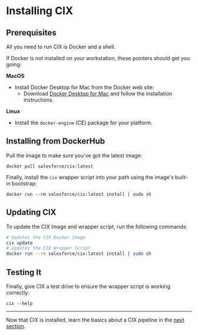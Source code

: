# Installing CIX

## Prerequisites
All you need to run CIX is Docker and a shell.

If Docker is not installed on your workstation, these pointers should get you going:

**MacOS**
- Install Docker Desktop for Mac from the Docker web site:
  - Download [Docker Desktop for Mac](https://docs.docker.com/docker-for-mac/install/) and follow the installation instructions.

**Linux**
- Install the `docker-engine` (CE) package for your platform.

## Installing from DockerHub

Pull the image to make sure you've got the latest image:

```
docker pull salesforce/cix:latest
```

Finally, install the `cix` wrapper script into your path using the image's built-in bootstrap:

```
docker run --rm salesforce/cix:latest install | sudo sh
```

## Updating CIX

To update the CIX Image and wrapper script, run the following commands:
```bash
# Updates the CIX Docker Image
cix update 
# Updates the CIX Wrapper Script
docker run --rm salesforce/cix:latest install | sudo sh
```

## Testing It
Finally, give CIX a test drive to ensure the wrapper script is working correctly:

```
cix --help
```
---

Now that CIX is installed, learn the basics about a CIX pipeline in the [next section](getting-started/pipeline.md).
